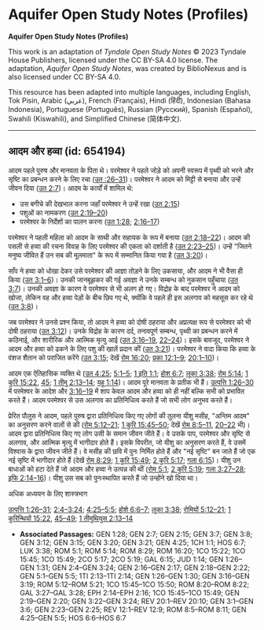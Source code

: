 # Aquifer Open Study Notes (Profiles)

**Aquifer Open Study Notes (Profiles)**

This work is an adaptation of *Tyndale Open Study Notes* © 2023 Tyndale House Publishers, licensed under the CC BY\-SA 4\.0 license. The adaptation, *Aquifer Open Study Notes*, was created by BiblioNexus and is also licensed under CC BY\-SA 4\.0\.

This resource has been adapted into multiple languages, including English, Tok Pisin, Arabic (عربي), French (Français), Hindi (हिंदी), Indonesian (Bahasa Indonesia), Portuguese (Português), Russian (Русский), Spanish (Español), Swahili (Kiswahili), and Simplified Chinese (简体中文).



--------------------------------

## आदम और हव्वा (id: 654194)

आदम पहले पुरुष और मानवता के पिता थे। परमेश्वर ने पहले जोड़े को अपनी स्वरूप में पृथ्वी को भरने और सृष्टि का प्रबन्धन करने के लिए रचा ([उत :26–31](https://ref.ly/Gen1:26-Gen1:31))। परमेश्वर ने आदम को मिट्टी से बनाया और उन्हें जीवन दिया ([उत 2:7](https://ref.ly/Gen2:7))। आदम के कार्यों में शामिल थे:

* उस बगीचे की देखभाल करना जहाँ परमेश्वर ने उन्हें रखा ([उत 2:15](https://ref.ly/Gen2:15))
* पशुओं का नामकरण ([उत 2:19–20](https://ref.ly/Gen2:19-Gen2:20))
* परमेश्वर के निर्देशों का पालन करना ([उत 1:28](https://ref.ly/Gen1:28); [2:16–17](https://ref.ly/Gen2:16-Gen2:17))

परमेश्वर ने पहली महिला को आदम के साथी और सहायक के रूप में बनाया ([उत 2:18–22](https://ref.ly/Gen2:18-Gen2:22))। आदम की पसली से हव्वा की रचना विवाह के लिए परमेश्वर की एकता को दर्शाती है ([उत 2:23–25](https://ref.ly/Gen2:23-Gen2:25))। उन्हें "जितने मनुष्य जीवित हैं उन सब की मूलमाता" के रूप में सम्मानित किया गया है ([उत 3:20](https://ref.ly/Gen3:20))।

साँप ने हव्वा को धोखा देकर उसे परमेश्वर की आज्ञा तोड़ने के लिए उकसाया, और आदम ने भी वैसा ही किया ([उत 3:1–6](https://ref.ly/Gen3:1-Gen3:6))। उनकी जानबूझकर की गई अवज्ञा ने उनके सम्बन्ध को नुकसान पहुँचाया ([उत 3:7](https://ref.ly/Gen3:7))। उनकी अवज्ञा के कारण वे परमेश्वर से भी अलग हो गए। विद्रोह के बाद परमेश्वर ने आदम को खोजा, लेकिन वह और हव्वा पेड़ों के बीच छिप गए थे, क्योंकि वे पहले ही इस अलगाव को महसूस कर रहे थे ([उत 3:8](https://ref.ly/Gen3:8))।

जब परमेश्वर ने उनसे प्रश्न किया, तो आदम ने हव्वा को दोषी ठहराया और अप्रत्यक्ष रूप से परमेश्वर को भी दोषी ठहराया ([उत 3:12](https://ref.ly/Gen3:12))। उनके विद्रोह के कारण दर्द, तनावपूर्ण सम्बन्ध, पृथ्वी का प्रबन्धन करने में कठिनाई, और शारीरिक और आत्मिक मृत्यु आई ([उत 3:16–19](https://ref.ly/Gen3:16-Gen3:19), [22–24](https://ref.ly/Gen3:22-Gen3:24))। इसके बावजूद, परमेश्वर ने आदम और हव्वा को ढकने के लिए पशु की खालें प्रदान कीं ([उत 3:21](https://ref.ly/Gen3:21))। परमेश्वर ने वादा किया कि हव्वा के वंशज शैतान को पराजित करेंगे ([उत 3:15](https://ref.ly/Gen3:15); देखें [रोम 16:20](https://ref.ly/Rom16:20); [प्रका 12:1–9](https://ref.ly/Rev12:1-Rev12:9); [20:1–10](https://ref.ly/Rev20:1-Rev20:10))।

आदम एक ऐतिहासिक व्यक्ति थे ([उत 4:25](https://ref.ly/Gen4:25); [5:1–5](https://ref.ly/Gen5:1-Gen5:5); [1 इति 1:1](https://ref.ly/1Chr1:1); [होश 6:7](https://ref.ly/Hos6:7); [लूका 3:38](https://ref.ly/Luke3:38); [रोम 5:14](https://ref.ly/Rom5:14); [1 कुरि 15:22](https://ref.ly/1Cor15:22), [45](https://ref.ly/1Cor15:45); [1 तीमु 2:13–14](https://ref.ly/1Tim2:13-1Tim2:14); [यहू 1:14](https://ref.ly/Jude1:14))। आदम पूरे मानवता के प्रतीक भी हैं। [उत्पत्ति 1:26–30](https://ref.ly/Gen1:26-Gen1:30) में परमेश्वर के आदेश और [3:16–19](https://ref.ly/Gen3:16-Gen3:19) में शाप केवल आदम और हव्वा को ही नहीं बल्कि सभी को प्रभावित करते हैं। आदम परमेश्वर से उस अलगाव का प्रतिनिधित्व करते हैं जो सभी लोग अनुभव करते हैं।

प्रेरित पौलुस ने आदम, पहले पुरुष द्वारा प्रतिनिधित्व किए गए लोगों की तुलना यीशु मसीह, "अन्तिम आदम" का अनुसरण करने वालों से की ([रोम 5:12–21](https://ref.ly/Rom5:12-Rom5:21); [1 कुरि 15:45–50](https://ref.ly/1Cor15:45-1Cor15:50); देखें [रोम 8:5–11](https://ref.ly/Rom8:5-Rom8:11), [20–22](https://ref.ly/Rom8:20-Rom8:22) भी)। आदम द्वारा प्रतिनिधित्व किए गए लोग उसी के समान जीवन जीते हैं। वे उसके पाप, परमेश्वर और सृष्टि से अलगाव, और आत्मिक मृत्यु में भागीदार होते हैं। इसके विपरीत, जो यीशु का अनुसरण करते हैं, वे उसमें विश्वास के द्वारा जीवन जीते हैं। वे मसीह की छवि में पुनः निर्मित होते हैं और "नई सृष्टि" बन जाते हैं जो एक नई सृष्टि में भागीदार होते हैं (देखें [रोम 8:29](https://ref.ly/Rom8:29); [1 कुरि 15:49](https://ref.ly/1Cor15:49); [2 कुरि 5:17](https://ref.ly/2Cor5:17); [गला 6:15](https://ref.ly/Gal6:15))। यीशु उन बाधाओं को हटा देते हैं जो आदम और हव्वा ने उत्पन्न की थीं ([रोम 5:1](https://ref.ly/Rom5:1); [2 कुरि 5:19](https://ref.ly/2Cor5:19); [गला 3:27–28](https://ref.ly/Gal3:27-Gal3:28); [इफि 2:14–16](https://ref.ly/Eph2:14-Eph2:16))। यीशु उस सब को पुनःस्थापित करते हैं जो उन्होंने खो दिया था।

अधिक अध्ययन के लिए शास्त्रभाग

[उत्पत्ति 1:26–31](https://ref.ly/Gen1:26-Gen1:31); [2:4–3:24](https://ref.ly/Gen2:4-Gen3:24); [4:25–5:5](https://ref.ly/Gen4:25-Gen5:5); [होशे 6:6–7](https://ref.ly/Hos6:6-Hos6:7); [लूका 3:38](https://ref.ly/Luke3:38); [रोमियों 5:12–21](https://ref.ly/Rom5:12-Rom5:21); [1 कुरिन्थियों 15:22](https://ref.ly/1Cor15:22), [45–49](https://ref.ly/1Cor15:45-1Cor15:49); [1 तीमुथियुस 2:13–14](https://ref.ly/1Tim2:13-1Tim2:14)

* **Associated Passages:** GEN 1:28; GEN 2:7; GEN 2:15; GEN 3:7; GEN 3:8; GEN 3:12; GEN 3:15; GEN 3:20; GEN 3:21; GEN 4:25; 1CH 1:1; HOS 6:7; LUK 3:38; ROM 5:1; ROM 5:14; ROM 8:29; ROM 16:20; 1CO 15:22; 1CO 15:45; 1CO 15:49; 2CO 5:17; 2CO 5:19; GAL 6:15; JUD 1:14; GEN 1:26–GEN 1:31; GEN 2:4–GEN 3:24; GEN 2:16–GEN 2:17; GEN 2:18–GEN 2:22; GEN 5:1–GEN 5:5; 1TI 2:13–1TI 2:14; GEN 1:26–GEN 1:30; GEN 3:16–GEN 3:19; ROM 5:12–ROM 5:21; 1CO 15:45–1CO 15:50; ROM 8:20–ROM 8:22; GAL 3:27–GAL 3:28; EPH 2:14–EPH 2:16; 1CO 15:45–1CO 15:49; GEN 2:19–GEN 2:20; GEN 3:22–GEN 3:24; REV 20:1–REV 20:10; GEN 3:1–GEN 3:6; GEN 2:23–GEN 2:25; REV 12:1–REV 12:9; ROM 8:5–ROM 8:11; GEN 4:25–GEN 5:5; HOS 6:6–HOS 6:7

